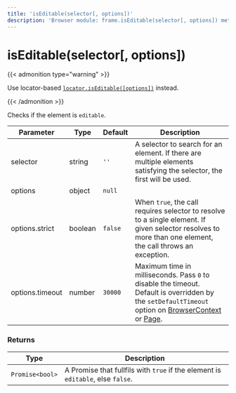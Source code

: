 ```yaml
---
title: 'isEditable(selector[, options])'
description: 'Browser module: frame.isEditable(selector[, options]) method'
---
```


# isEditable(selector[, options])

{{< admonition type="warning" >}}

Use locator-based [`locator.isEditable([options])`](https://grafana.com/docs/k6/<K6_VERSION>/javascript-api/k6-browser/locator/iseditable/) instead.

{{< /admonition >}}

Checks if the element is `editable`.

<TableWithNestedRows>

| Parameter       | Type    | Default | Description                                                                                                                                                                                                                                                                                                                                   |
| --------------- | ------- | ------- | --------------------------------------------------------------------------------------------------------------------------------------------------------------------------------------------------------------------------------------------------------------------------------------------------------------------------------------------- |
| selector        | string  | `''`    | A selector to search for an element. If there are multiple elements satisfying the selector, the first will be used.                                                                                                                                                                                                                          |
| options         | object  | `null`  |                                                                                                                                                                                                                                                                                                                                               |
| options.strict  | boolean | `false` | When `true`, the call requires selector to resolve to a single element. If given selector resolves to more than one element, the call throws an exception.                                                                                                                                                                                    |
| options.timeout | number  | `30000` | Maximum time in milliseconds. Pass `0` to disable the timeout. Default is overridden by the `setDefaultTimeout` option on [BrowserContext](https://grafana.com/docs/k6/<K6_VERSION>/javascript-api/k6-browser/browsercontext/) or [Page](https://grafana.com/docs/k6/<K6_VERSION>/javascript-api/k6-browser/page/). |

</TableWithNestedRows>

### Returns

| Type            | Description                                                                     |
| --------------- | ------------------------------------------------------------------------------- |
| `Promise<bool>` | A Promise that fullfils with `true` if the element is `editable`, else `false`. |
